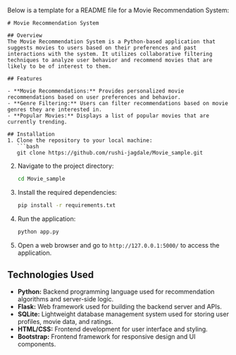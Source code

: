 Below is a template for a README file for a Movie Recommendation System:

```
# Movie Recommendation System

## Overview
The Movie Recommendation System is a Python-based application that suggests movies to users based on their preferences and past interactions with the system. It utilizes collaborative filtering techniques to analyze user behavior and recommend movies that are likely to be of interest to them.

## Features

- **Movie Recommendations:** Provides personalized movie recommendations based on user preferences and behavior.
- **Genre Filtering:** Users can filter recommendations based on movie genres they are interested in.
- **Popular Movies:** Displays a list of popular movies that are currently trending.

## Installation
1. Clone the repository to your local machine:
   ```bash
   git clone https://github.com/rushi-jagdale/Movie_sample.git
   ```
2. Navigate to the project directory:
   ```bash
   cd Movie_sample
   ```
3. Install the required dependencies:
   ```bash
   pip install -r requirements.txt
   ```
4. Run the application:
   ```bash
   python app.py
   ```
5. Open a web browser and go to `http://127.0.0.1:5000/` to access the application.


## Technologies Used
- **Python:** Backend programming language used for recommendation algorithms and server-side logic.
- **Flask:** Web framework used for building the backend server and APIs.
- **SQLite:** Lightweight database management system used for storing user profiles, movie data, and ratings.
- **HTML/CSS:** Frontend development for user interface and styling.
- **Bootstrap:** Frontend framework for responsive design and UI components.

